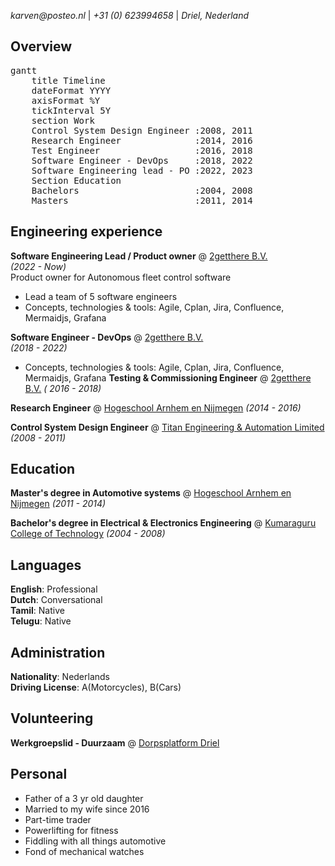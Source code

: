 _karven@posteo.nl_ | _+31 (0) 623994658_ | _Driel, Nederland_

## Overview

<pre class="mermaid">
gantt
    title Timeline
    dateFormat YYYY
    axisFormat %Y
    tickInterval 5Y
    section Work
    Control System Design Engineer :2008, 2011
    Research Engineer              :2014, 2016
    Test Engineer                  :2016, 2018
    Software Engineer - DevOps     :2018, 2022
    Software Engineering lead - PO :2022, 2023
    Section Education
    Bachelors                      :2004, 2008
    Masters                        :2011, 2014
</pre>

## Engineering experience

**Software Engineering Lead / Product owner** @ [2getthere B.V.](https://www.2getthere.eu//) <br>
_(2022 -  Now)_ <br>
Product owner for Autonomous fleet control software
- Lead a team of 5 software engineers
- Concepts, technologies & tools: Agile, Cplan, Jira, Confluence, Mermaidjs, Grafana

**Software Engineer - DevOps** @ [2getthere B.V.](https://www.2getthere.eu//) <br>
_(2018 - 2022)_ <br>

- Concepts, technologies & tools: Agile, Cplan, Jira, Confluence, Mermaidjs, Grafana
**Testing & Commissioning Engineer** @ [2getthere B.V.](https://www.2getthere.eu//)
_( 2016 - 2018)_

**Research Engineer** @ [Hogeschool Arnhem en Nijmegen](https://www.han.nl/onderzoek/lectoraten/lectoraat-han-automotive-research/)
_(2014 - 2016)_

**Control System Design Engineer** @ [Titan Engineering & Automation Limited](https://www.titanteal.com/)
_(2008 - 2011)_

## Education

**Master's degree in Automotive systems** @ [Hogeschool Arnhem en Nijmegen](https://www.han.nl/)
_(2011 - 2014)_

**Bachelor's degree in Electrical & Electronics Engineering** @ [Kumaraguru College of Technology](https://www.kct.ac.in/)
_(2004 - 2008)_

## Languages

**English**: Professional <br>
**Dutch**: Conversational <br>
**Tamil**: Native <br> 
**Telugu**: Native <br>

## Administration

**Nationality**: Nederlands <br>
**Driving License**: A(Motorcycles), B(Cars) <br>

## Volunteering

**Werkgroepslid - Duurzaam** @ [Dorpsplatform Driel](https://www.samendriel.nl/category/duurzaam/)

## Personal 
- Father of a 3 yr old daughter
- Married to my wife since 2016
- Part-time trader
- Powerlifting for fitness
- Fiddling with all things automotive
- Fond of mechanical watches
  
<script type="module">
	import mermaid from 'https://cdn.jsdelivr.net/npm/mermaid@10/dist/mermaid.esm.min.mjs';
	mermaid.initialize({
		startOnLoad: true,
        theme: 'neutral'
	});
</script>


